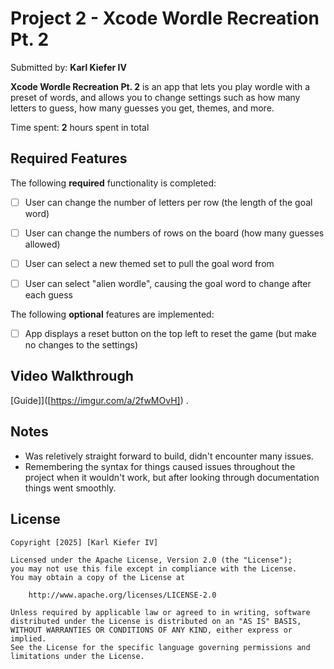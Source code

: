 
# Project 2 - Xcode Wordle Recreation Pt. 2

Submitted by: **Karl Kiefer IV**

**Xcode Wordle Recreation Pt. 2** is an app that lets you play wordle with a preset of words, and allows you to change settings such as how many letters to guess, how many guesses you get, themes, and more.

Time spent: **2** hours spent in total

## Required Features

The following **required** functionality is completed:

- [ ] User can change the number of letters per row (the length of the goal word)
- [ ] User can change the numbers of rows on the board (how many guesses allowed)
- [ ] User can select a new themed set to pull the goal word from
- [ ] User can select "alien wordle", causing the goal word to change after each guess


The following **optional** features are implemented:

- [ ] App displays a reset button on the top left to reset the game (but make no changes to the settings)


## Video Walkthrough

[Guide]]([https://imgur.com/a/2fwMOvH]) .

## Notes

 - Was reletively straight forward to build, didn't encounter many issues.
 - Remembering the syntax for things caused issues throughout the project when it wouldn't work, but after looking through documentation things went smoothly.

## License

    Copyright [2025] [Karl Kiefer IV]

    Licensed under the Apache License, Version 2.0 (the "License");
    you may not use this file except in compliance with the License.
    You may obtain a copy of the License at

        http://www.apache.org/licenses/LICENSE-2.0

    Unless required by applicable law or agreed to in writing, software
    distributed under the License is distributed on an "AS IS" BASIS,
    WITHOUT WARRANTIES OR CONDITIONS OF ANY KIND, either express or implied.
    See the License for the specific language governing permissions and
    limitations under the License.
